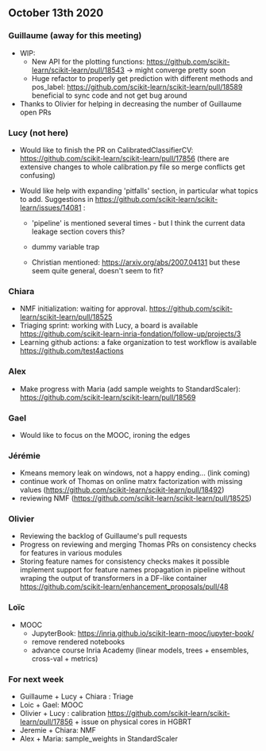 ## October 13th 2020

### Guillaume (away for this meeting)

* WIP:
    * New API for the plotting functions: https://github.com/scikit-learn/scikit-learn/pull/18543 -> might converge pretty soon
    * Huge refactor to properly get prediction with different methods and pos_label: https://github.com/scikit-learn/scikit-learn/pull/18589 beneficial to sync code and not get bug around
* Thanks to Olivier for helping in decreasing the number of Guillaume open PRs

### Lucy (not here)
* Would like to finish the PR on CalibratedClassifierCV: https://github.com/scikit-learn/scikit-learn/pull/17856
  (there are extensive changes to whole calibration.py file so merge conflicts get confusing)
* Would like help with expanding 'pitfalls' section, in particular what topics to add.
  Suggestions in https://github.com/scikit-learn/scikit-learn/issues/14081 :

    * 'pipeline' is mentioned several times - but I think the current data leakage section covers this?

    * dummy variable trap

    * Christian mentioned: https://arxiv.org/abs/2007.04131 but these seem quite general, doesn't seem to fit?

### Chiara
- NMF initialization: waiting for approval. https://github.com/scikit-learn/scikit-learn/pull/18525
- Triaging sprint: working with Lucy, a board is available https://github.com/scikit-learn-inria-fondation/follow-up/projects/3
- Learning github actions: a fake organization to test workflow is available https://github.com/test4actions

### Alex
* Make progress with Maria (add sample weights to StandardScaler): https://github.com/scikit-learn/scikit-learn/pull/18569

### Gael
* Would like to focus on the MOOC, ironing the edges

### Jérémie
* Kmeans memory leak on windows, not a happy ending... (link coming)
* continue work of Thomas on online matrx factorization with missing values (https://github.com/scikit-learn/scikit-learn/pull/18492)
* reviewing NMF (https://github.com/scikit-learn/scikit-learn/pull/18525)

### Olivier
* Reviewing the backlog of Guillaume's pull requests
* Progress on reviewing and merging Thomas PRs on consistency checks for features in various modules
* Storing feature names for consistency checks makes it possible implement support for feature names propagation in pipeline without wraping
  the output of transformers in a DF-like container https://github.com/scikit-learn/enhancement_proposals/pull/48

### Loïc
* MOOC
  * JupyterBook: https://inria.github.io/scikit-learn-mooc/jupyter-book/
  * remove rendered notebooks
  * advance course Inria Academy (linear models, trees + ensembles, cross-val + metrics)

### For next week
- Guillaume + Lucy + Chiara : Triage
- Loic + Gael: MOOC
- Olivier + Lucy : calibration https://github.com/scikit-learn/scikit-learn/pull/17856 + issue on physical cores in HGBRT
- Jeremie + Chiara: NMF
- Alex + Maria: sample_weights in StandardScaler

